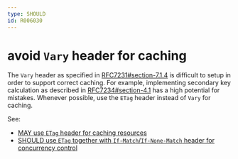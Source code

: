 ```yaml
---
type: SHOULD
id: R006030
---
```


# avoid `Vary` header for caching

The `Vary` header as specified in [RFC7231#section-7.1.4](https://tools.ietf.org/html/rfc7231#section-7.1.4) is difficult to setup in order to support correct caching. For example, implementing secondary key calculation as described in [RFC7234#section-4.1](https://tools.ietf.org/html/rfc7234#section-4.1) has a high potential for mistakes. Whenever possible, use the `ETag` header instead of `Vary` for caching.

See:

- [MAY use `ETag` header for caching resources](R000010)
- [SHOULD use `ETag` together with `If-Match`/`If-None-Match` header for concurrency control](R000060)

